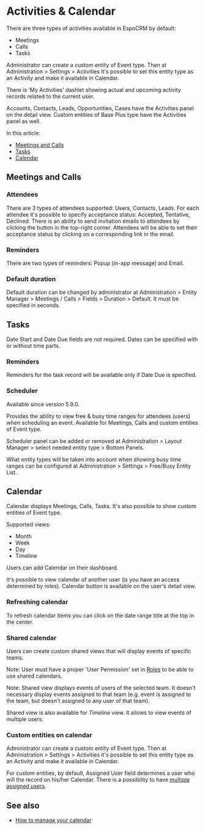 # Activities & Calendar

There are three types of activities available in EspoCRM by default: 

* Meetings
* Calls
* Tasks

Administrator can create a custom entity of Event type. Then at Administration > Settings > Activities it's possible to set this entity type as an Activity and make it available in Calendar.

There is 'My Activities' dashlet showing actual and upcoming activity records related to the current user.

Accounts, Contacts, Leads, Opportunities, Cases have the Activities panel on the detail view. Custom entities of Base Plus type have the Activities panel as well.

In this article:

* [Meetings and Calls](#meetings-and-calls)
* [Tasks](#tasks)
* [Calendar](#calendar)

## Meetings and Calls

### Attendees

There are 3 types of attendees supported: Users, Contacts, Leads. For each attendee it's possible to specify acceptance status: Accepted, Tentative, Declined. There is an ability to send invitation emails to attendees by clicking the button in the top-right corner. Attendees will be able to set their acceptance status by clicking on a corresponding link in the email.

### Reminders

There are two types of reminders: Popup (in-app message) and Email.

### Default duration

Default duration can be changed by administrator at Administration > Entity Manager > Meetings / Calls > Fields > Duration > Default. It must be specified in seconds.

## Tasks

Date Start and Date Due fields are not required. Dates can be specified with or without time parts.

### Reminders

Reminders for the task record will be available only if Date Due is specified.

### Scheduler

Available since version 5.9.0.

Provides the ability to view free & busy time ranges for attendees (users) when scheduling an event. Available for Meetings, Calls and custom entities of Event type.

Scheduler panel can be added or removed at Administration > Layout Manager > select needed entity type > Bottom Panels.

What entity types will be taken into account when showing busy time ranges can be configured at Administration > Settings > Free/Busy Entity List.

## Calendar

Calendar displays Meetings, Calls, Tasks. It's also possible to show custom entities of Event type.

Supported views:

* Month
* Week
* Day
* Timeline

Users can add Calendar on their dashboard.

It's possible to view calendar of another user (is you have an access determined by roles). Calendar button is available on the user's detail view.

### Refreshing calendar

To refresh calendar items you can click on the date range title at the top in the center.

### Shared calendar

Users can create custom shared views that will display events of specific teams.

Note: User must have a proper 'User Permission' set in [Roles](../administration/roles-management.md) to be able to use shared calendars.

Note: Shared view displays events of users of the selected team. It doesn't necessary display events assigned to that team (e.g. event is assigned to the team, but doesn't assigned to any user of that team).

Shared view is also available for *Timeline* view. It allows to view events of multiple users.

### Custom entities on calendar

Administrator can create a custom entity of Event type. Then at Administration > Settings > Activities it's possible to set this entity type as an Activity and make it available in Calendar.

For custom entities, by default, Assigned User field determines a user who will the record on his/her Calendar. There is a possibility to have [multiple assigned users](../administration/multiple-assigned-users.md).

## See also

* [How to manage your calendar](https://www.espocrm.com/tips/calendar/)
